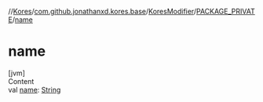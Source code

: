 //[Kores](../../../index.md)/[com.github.jonathanxd.kores.base](../../index.md)/[KoresModifier](../index.md)/[PACKAGE_PRIVATE](index.md)/[name](name.md)



# name  
[jvm]  
Content  
val [name](name.md): [String](https://kotlinlang.org/api/latest/jvm/stdlib/kotlin/-string/index.html)  




